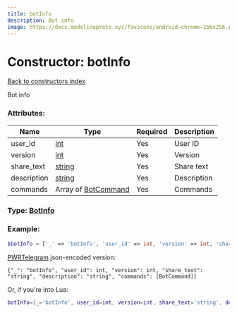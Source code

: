 ```yaml
---
title: botInfo
description: Bot info
image: https://docs.madelineproto.xyz/favicons/android-chrome-256x256.png
---
```

# Constructor: botInfo  
[Back to constructors index](index.md)



Bot info

### Attributes:

| Name     |    Type       | Required | Description |
|----------|---------------|----------|-------------|
|user\_id|[int](../types/int.md) | Yes|User ID|
|version|[int](../types/int.md) | Yes|Version|
|share\_text|[string](../types/string.md) | Yes|Share text|
|description|[string](../types/string.md) | Yes|Description|
|commands|Array of [BotCommand](../types/BotCommand.md) | Yes|Commands|



### Type: [BotInfo](../types/BotInfo.md)


### Example:

```php
$botInfo = ['_' => 'botInfo', 'user_id' => int, 'version' => int, 'share_text' => 'string', 'description' => 'string', 'commands' => [BotCommand, BotCommand]];
```  

[PWRTelegram](https://pwrtelegram.xyz) json-encoded version:

```
{"_": "botInfo", "user_id": int, "version": int, "share_text": "string", "description": "string", "commands": [BotCommand]}
```


Or, if you're into Lua:

```lua
botInfo={_='botInfo', user_id=int, version=int, share_text='string', description='string', commands={BotCommand}}

```


